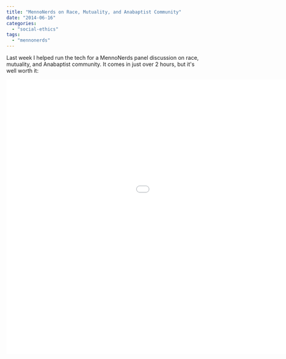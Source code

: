 ```yaml
---
title: "MennoNerds on Race, Mutuality, and Anabaptist Community"
date: "2014-06-16"
categories: 
  - "social-ethics"
tags: 
  - "mennonerds"
---
```


Last week I helped run the tech for a MennoNerds panel discussion on race, mutuality, and Anabaptist community. It comes in just over 2 hours, but it's well worth it:

<iframe src="//www.youtube.com/embed/jveVRh-aKTI" width="1280" height="720" frameborder="0" allowfullscreen="allowfullscreen"></iframe>
